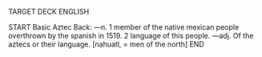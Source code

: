 TARGET DECK
ENGLISH

START
Basic
Aztec
Back: —n. 1 member of the native mexican people overthrown by the spanish in 1519. 2 language of this people. —adj. Of the aztecs or their language. [nahuatl, = men of the north]
END
